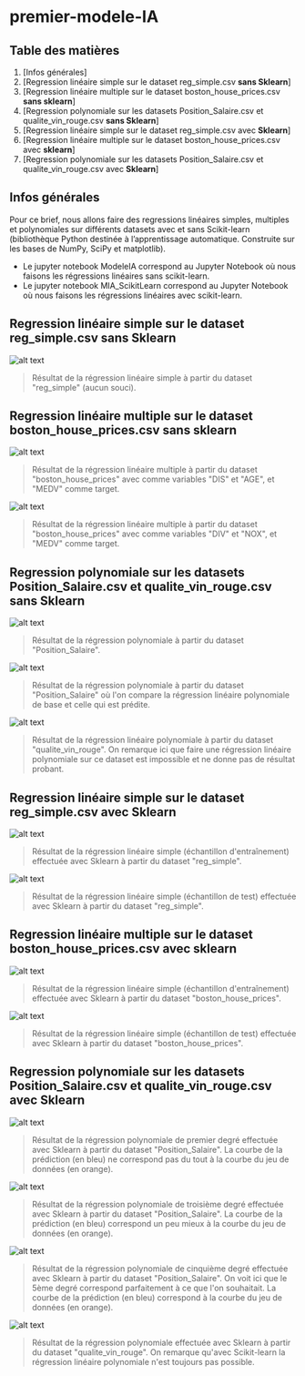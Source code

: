 # premier-modele-IA
## Table des matières
1. [Infos générales]
2. [Regression linéaire simple sur le dataset reg_simple.csv **sans Sklearn**]
3. [Regression linéaire multiple sur le dataset boston_house_prices.csv **sans sklearn**]
4. [Regression polynomiale sur les datasets Position_Salaire.csv et qualite_vin_rouge.csv **sans Sklearn**]
5. [Regression linéaire simple sur le dataset reg_simple.csv avec **Sklearn**]
6. [Regression linéaire multiple sur le dataset boston_house_prices.csv avec **sklearn**]
7. [Regression polynomiale sur les datasets Position_Salaire.csv et qualite_vin_rouge.csv avec **Sklearn**]
## Infos générales
Pour ce brief, nous allons faire des regressions linéaires simples, multiples et polynomiales sur différents datasets avec et sans Scikit-learn (bibliothèque Python destinée à l’apprentissage automatique. Construite sur les bases de NumPy, SciPy et matplotlib).
- Le jupyter notebook ModeleIA correspond au Jupyter Notebook où nous faisons les régressions linéaires sans scikit-learn.
- Le jupyter notebook MIA_ScikitLearn correspond au Jupyter Notebook où nous faisons les régressions linéaires avec scikit-learn.
## Regression linéaire simple sur le dataset reg_simple.csv sans Sklearn
![alt text](https://github.com/PaulineSanchez/premier-mod-le-IA/blob/main/reglineairesimple.png) 

> Résultat de la régression linéaire simple à partir du dataset "reg_simple" (aucun souci).
## Regression linéaire multiple sur le dataset boston_house_prices.csv sans sklearn
![alt text](https://github.com/PaulineSanchez/premier-mod-le-IA/blob/main/reglineairemultiple1.png)

> Résultat de la régression linéaire multiple à partir du dataset "boston_house_prices" avec comme variables "DIS" et "AGE", et "MEDV" comme target.

![alt text](https://github.com/PaulineSanchez/premier-mod-le-IA/blob/main/reglineairemultiple2.png)

> Résultat de la régression linéaire multiple à partir du dataset "boston_house_prices" avec comme variables "DIV" et "NOX", et "MEDV" comme target.
## Regression polynomiale sur les datasets Position_Salaire.csv et qualite_vin_rouge.csv sans Sklearn
![alt text](https://github.com/PaulineSanchez/premier-mod-le-IA/blob/main/reglineairepolynomiale1.png)

> Résultat de la régression polynomiale à partir du dataset "Position_Salaire".

![alt text](https://github.com/PaulineSanchez/premier-mod-le-IA/blob/main/reglineairepolynomiale2.png)

> Résultat de la régression polynomiale à partir du dataset "Position_Salaire" où l'on compare la régression linéaire polynomiale de base et celle qui est prédite.

![alt text](https://github.com/PaulineSanchez/premier-mod-le-IA/blob/main/reglineairepolynomiale3.png)

> Résultat de la régression linéaire polynomiale à partir du dataset "qualite_vin_rouge". On remarque ici que faire une régression linéaire polynomiale sur ce dataset est impossible et ne donne pas de résultat probant. 
## Regression linéaire simple sur le dataset reg_simple.csv avec Sklearn
![alt text](https://github.com/PaulineSanchez/premier-mod-le-IA/blob/main/reglineairesimplesklearn1.png)

> Résultat de la régression linéaire simple (échantillon d'entraînement) effectuée avec Sklearn à partir du dataset "reg_simple".

![alt text](https://github.com/PaulineSanchez/premier-mod-le-IA/blob/main/reglineairesimplesklearn2.png)

> Résultat de la régression linéaire simple (échantillon de test) effectuée avec Sklearn à partir du dataset "reg_simple".
## Regression linéaire multiple sur le dataset boston_house_prices.csv avec sklearn
![alt text](https://github.com/PaulineSanchez/premier-mod-le-IA/blob/main/reglineairemultiplesklearn2.png)

> Résultat de la régression linéaire simple (échantillon d'entraînement) effectuée avec Sklearn à partir du dataset "boston_house_prices".

![alt text](https://github.com/PaulineSanchez/premier-mod-le-IA/blob/main/reglineairemultiplesklearn1.png)

> Résultat de la régression linéaire simple (échantillon de test) effectuée avec Sklearn à partir du dataset "boston_house_prices".
## Regression polynomiale sur les datasets Position_Salaire.csv et qualite_vin_rouge.csv avec Sklearn
![alt text](https://github.com/PaulineSanchez/premier-mod-le-IA/blob/main/reglineairepolynomialesklearndeg1.png)

> Résultat de la régression polynomiale de premier degré effectuée avec Sklearn à partir du dataset "Position_Salaire". La courbe de la prédiction (en bleu) ne correspond pas du tout à la courbe du jeu de données (en orange).

![alt text](https://github.com/PaulineSanchez/premier-mod-le-IA/blob/main/reglineairepolynomialesklearndeg3.png)

> Résultat de la régression polynomiale de troisième degré effectuée avec Sklearn à partir du dataset "Position_Salaire". La courbe de la prédiction (en bleu) correspond un peu mieux à la courbe du jeu de données (en orange).

![alt text](https://github.com/PaulineSanchez/premier-mod-le-IA/blob/main/reglineairepolynomialesklearndeg5.png)

> Résultat de la régression polynomiale de cinquième degré effectuée avec Sklearn à partir du dataset "Position_Salaire". On voit ici que le 5ème degré correspond parfaitement à ce que l'on souhaitait. La courbe de la prédiction (en bleu) correspond à la courbe du jeu de données (en orange). 

![alt text](https://github.com/PaulineSanchez/premier-mod-le-IA/blob/main/reglineairepolynomialesklearnvin.png)

> Résultat de la régression polynomiale effectuée avec Sklearn à partir du dataset "qualite_vin_rouge". On remarque qu'avec Scikit-learn la régression linéaire polynomiale n'est toujours pas possible. 
